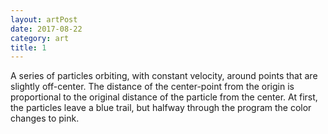 ```yaml
---
layout: artPost
date: 2017-08-22
category: art
title: 1
---
```

A series of particles orbiting, with constant velocity, around points that are slightly off-center. The distance of the center-point from the origin is proportional to the original distance of the particle from the center. At first, the particles leave a blue trail, but halfway through the program the color changes to pink.
